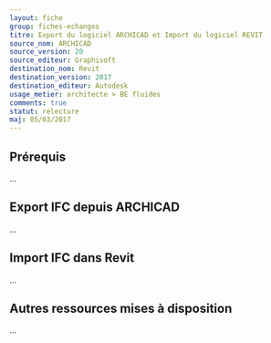```yaml
---
layout: fiche
group: fiches-echanges
titre: Export du logiciel ARCHICAD et Import du logiciel REVIT
source_nom: ARCHICAD
source_version: 20
source_editeur: Graphisoft
destination_nom: Revit
destination_version: 2017
destination_editeur: Autodesk
usage_metier: architecte > BE fluides
comments: true
statut: relecture
maj: 05/03/2017
---
```


## Prérequis

...

## Export IFC depuis ARCHICAD

...

## Import IFC dans Revit

...

## Autres ressources mises à disposition

...
